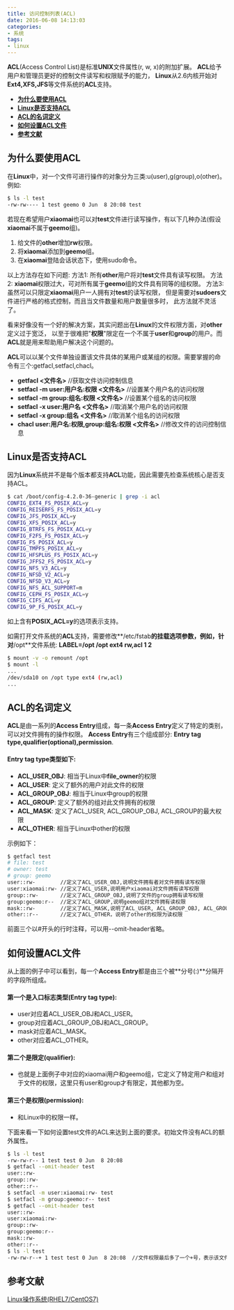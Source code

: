 ```yaml
---
title: 访问控制列表(ACL)
date: 2016-06-08 14:13:03
categories:
- 系统
tags:
- linux
---
```


**ACL**(Access Control List)是标准**UNIX**文件属性(r, w, x)的附加扩展。
**ACL**给予用户和管理员更好的控制文件读写和权限赋予的能力，
**Linux**从2.6内核开始对**Ext4,XFS,JFS**等文件系统的**ACL**支持。
<!--more-->

- **[为什么要使用ACL](#为什么要使用ACL)**
- **[Linux是否支持ACL](#Linux是否支持ACL)**
- **[ACL的名词定义](#ACL的名词定义)**
- **[如何设置ACL文件](#如何设置ACL文件)**
- **[参考文献](#参考文献)**

## 为什么要使用ACL
在**Linux**中，对一个文件可进行操作的对象分为三类:u(user),g(group),o(other)。
例如:
```sh
$ ls -l test
-rw-rw---- 1 test geemo 0 Jun  8 20:08 test
```
若现在希望用户**xiaomai**也可以对**test**文件进行读写操作，有以下几种办法(假设**xiaomai**不属于**geemo**组)。
1. 给文件的**other**增加**rw**权限。
2. 将**xiaomai**添加到**geemo**组。
3. 在**xiaomai**登陆会话状态下，使用sudo命令。

以上方法存在如下问题:
方法1: 所有**other**用户将对**test**文件具有读写权限。
方法2: **xiaomai**权限过大，可对所有属于**geemo**组的文件具有同等的组权限。
方法3: 虽然可以只限定**xiaomai**用户一人拥有对**test**的读写权限，
      但是需要对**sudoers**文件进行严格的格式控制，而且当文件数量和用户数量很多时，
      此方法就不灵活了。

看来好像没有一个好的解决方案，其实问题出在**Linux**的文件权限方面，对**other**定义过于宽泛，
以至于很难把"**权限**"限定在一个不属于**user**和**group**的用户。而**ACL**就是用来帮助用户解决这个问题的。

**ACL**可以以某个文件单独设置该文件具体的某用户或某组的权限。需要掌握的命令有三个:getfacl,setfacl,chacl。

- **getfacl <文件名>**                                 //获取文件访问控制信息
- **setfacl -m user:用户名:权限 <文件名>**              //设置某个用户名的访问权限
- **setfacl -m group:组名:权限 <文件名>**               //设置某个组名的访问权限
- **setfacl -x user:用户名 <文件名>**                   //取消某个用户名的访问权限
- **setfacl -x group:组名 <文件名>**                   //取消某个组名的访问权限
- **chacl user:用户名:权限,group:组名:权限 <文件名>**    //修改文件的访问控制信息

## Linux是否支持ACL
因为**Linux**系统并不是每个版本都支持**ACL**功能，因此需要先检查系统核心是否支持ACL。
```sh
$ cat /boot/config-4.2.0-36-generic | grep -i acl
CONFIG_EXT4_FS_POSIX_ACL=y
CONFIG_REISERFS_FS_POSIX_ACL=y
CONFIG_JFS_POSIX_ACL=y
CONFIG_XFS_POSIX_ACL=y
CONFIG_BTRFS_FS_POSIX_ACL=y
CONFIG_F2FS_FS_POSIX_ACL=y
CONFIG_FS_POSIX_ACL=y
CONFIG_TMPFS_POSIX_ACL=y
CONFIG_HFSPLUS_FS_POSIX_ACL=y
CONFIG_JFFS2_FS_POSIX_ACL=y
CONFIG_NFS_V3_ACL=y
CONFIG_NFSD_V2_ACL=y
CONFIG_NFSD_V3_ACL=y
CONFIG_NFS_ACL_SUPPORT=m
CONFIG_CEPH_FS_POSIX_ACL=y
CONFIG_CIFS_ACL=y
CONFIG_9P_FS_POSIX_ACL=y
```
如上含有**POSIX_ACL=y**的选项表示支持。

如需打开文件系统的**ACL**支持，需要修改**/etc/fstab**的挂载选项参数，例如，针对**/opt**文件系统:
**LABEL=/opt /opt ext4 rw,acl 1 2**
```sh
$ mount -v -o remount /opt
$ mount -l
...
/dev/sda10 on /opt type ext4 (rw,acl)
...
```
## ACL的名词定义
**ACL**是由一系列的**Access Entry**组成，每一条**Access Entry**定义了特定的类别，可以对文件拥有的操作权限。
**Access Entry**有三个组成部分: **Entry tag type,qualifier(optional),permission**.
#### Entry tag type类型如下:
- **ACL_USER_OBJ**: 相当于Linux中**file_owner**的权限
- **ACL_USER**: 定义了额外的用户对此文件的权限
- **ACL_GROUP_OBJ**: 相当于Linux中group的权限
- **ACL_GROUP**: 定义了额外的组对此文件拥有的权限
- **ACL_MASK**: 定义了ACL_USER, ACL_GROUP_OBJ, ACL_GROUP的最大权限
- **ACL_OTHER**: 相当于Linux中other的权限

示例如下：

```bash
$ getfacl test
# file: test
# owner: test
# group: geemo
user::rw-        //定义了ACL_USER_OBJ,说明文件拥有者对文件拥有读写权限
user:xiaomai:rw- //定义了ACL_USER,说明用户xiaomai对文件拥有读写权限  
group::rw-       //定义了ACL_GROUP_OBJ,说明了文件的group拥有读写权限
group:geemo:r--  //定义了ACL_GROUP,说明geemo组对文件拥有读权限
mask::rw-        //定义了ACL_MASK,说明了ACL_USER, ACL_GROUP_OBJ, ACL_GROUP的最大权限为读写权限
other::r--       //定义了ACL_OTHER，说明了other的权限为读权限
```
前面三个以#开头的行时注释，可以用--omit-header省略。
## 如何设置ACL文件
从上面的例子中可以看到，每一个**Access Entry**都是由三个被**分号(:)**分隔开的字段所组成。
#### 第一个是入口标志类型(Entry tag type):
- user对应着ACL_USER_OBJ和ACL_USER。
- group对应着ACL_GROUP_OBJ和ACL_GROUP。
- mask对应着ACL_MASK。
- other对应着ACL_OTHER。

#### 第二个是限定(qualifier):
- 也就是上面例子中对应的xiaomai用户和geemo组，它定义了特定用户和组对于文件的权限，这里只有user和group才有限定，其他都为空。

#### 第三个是权限(permission):
- 和Linux中的权限一样。

下面来看一下如何设置test文件的ACL来达到上面的要求。初始文件没有ACL的额外属性。

```bash
$ ls -l test
-rw-rw-r-- 1 test test 0 Jun  8 20:08
$ getfacl --omit-header test
user::rw-
group::rw-
other::r--
$ setfacl -m user:xiaomai:rw- test
$ setfacl -m group:geemo:r-- test
$ getfacl --omit-header test
user::rw-
user:xiaomai:rw-
group::rw-
group:geemo:r--
mask::rw-
other::r--
$ ls -l test
-rw-rw-r--+ 1 test test 0 Jun  8 20:08  //文件权限最后多了一个+号，表示该文件使用了ACL属性，是一个ACL文件
```

## 参考文献
[Linux操作系统(RHEL7/CentOS7)](http://baike.baidu.com/link?url=CflERfxDF1ozV8BqGYrfr-ahfr2PAXkwKQyXh1fPXvf10qiSbAtKxopqPj5mCrOV6nwmPRlVCHvF9OML1wQHoM6jLqJAsX0qxzBrVVyXgPwVjjXuZy0tHTQusx3t0tGVYpjJZT0-TwZ-l8lr0Ke-Aq)